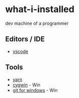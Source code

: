 # what-i-installed
dev machine of a programmer

## Editors / IDE
* [vscode]()

## Tools
* [yarn]()
* [cygwin](http://www.cygwin.com/) - Win
* [git for windows](https://gitforwindows.org/) - Win

